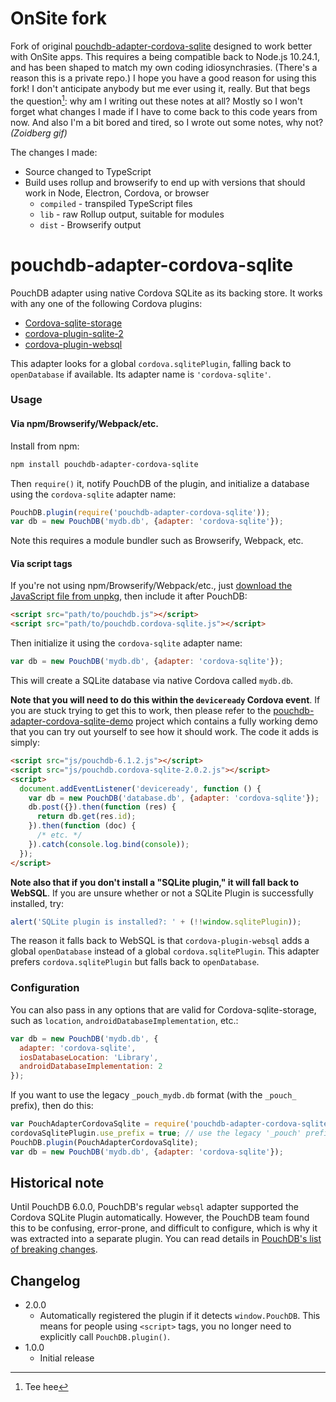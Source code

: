 OnSite fork
======
Fork of original [pouchdb-adapter-cordova-sqlite](https://github.com/pouchdb-community/pouchdb-adapter-cordova-sqlite) designed to work better with OnSite apps. This requires a being compatible back to Node.js 10.24.1, and has been shaped to match my own coding idiosynchrasies. (There's a reason this is a private repo.) I hope you have a good reason for using this fork! I don't anticipate anybody but me ever using it, really. But that begs the question[^1]: why am I writing out these notes at all? Mostly so I won't forget what changes I made if I have to come back to this code years from now. And also I'm a bit bored and tired, so I wrote out some notes, why not? *(Zoidberg gif)*

The changes I made:

- Source changed to TypeScript
- Build uses rollup and browserify to end up with versions that should work in Node, Electron, Cordova, or browser
  - `compiled` - transpiled TypeScript files
  - `lib` - raw Rollup output, suitable for modules
  - `dist` - Browserify output

[^1]: Tee hee

pouchdb-adapter-cordova-sqlite
======

PouchDB adapter using native Cordova SQLite as its backing store. It works with any one of the following Cordova plugins:

- [Cordova-sqlite-storage](https://github.com/litehelpers/Cordova-sqlite-storage)
- [cordova-plugin-sqlite-2](https://github.com/nolanlawson/cordova-plugin-sqlite-2)
- [cordova-plugin-websql](https://github.com/Microsoft/cordova-plugin-websql)

This adapter looks for a global `cordova.sqlitePlugin`, falling back to `openDatabase` if available. Its adapter name is `'cordova-sqlite'`.

### Usage

#### Via npm/Browserify/Webpack/etc.

Install from npm:

```bash
npm install pouchdb-adapter-cordova-sqlite
```

Then `require()` it, notify PouchDB of the plugin, and initialize a database using the `cordova-sqlite` adapter name:

```js
PouchDB.plugin(require('pouchdb-adapter-cordova-sqlite'));
var db = new PouchDB('mydb.db', {adapter: 'cordova-sqlite'});
```

Note this requires a module bundler such as Browserify, Webpack, etc.

#### Via script tags

If you're not using npm/Browserify/Webpack/etc., just [download the JavaScript file from unpkg](https://unpkg.com/pouchdb-adapter-cordova-sqlite/dist/pouchdb.cordova-sqlite.js), then include it after PouchDB:

```html
<script src="path/to/pouchdb.js"></script>
<script src="path/to/pouchdb.cordova-sqlite.js"></script>
```

Then initialize it using the `cordova-sqlite` adapter name:

```js
var db = new PouchDB('mydb.db', {adapter: 'cordova-sqlite'});
```

This will create a SQLite database via native Cordova called `mydb.db`.

**Note that you will need to do this within the `deviceready` Cordova event**. If you are stuck trying to get this to work, then please refer to the [pouchdb-adapter-cordova-sqlite-demo](https://github.com/nolanlawson/pouchdb-adapter-cordova-sqlite-demo) project which contains a fully working demo that you can try out yourself to see how it should work. The code it adds is simply:

```html
<script src="js/pouchdb-6.1.2.js"></script>
<script src="js/pouchdb.cordova-sqlite-2.0.2.js"></script>
<script>
  document.addEventListener('deviceready', function () {
    var db = new PouchDB('database.db', {adapter: 'cordova-sqlite'});
    db.post({}).then(function (res) {
      return db.get(res.id);
    }).then(function (doc) {
      /* etc. */
    }).catch(console.log.bind(console));
  });
</script>
```

**Note also that if you don't install a "SQLite plugin," it will fall back to WebSQL**. If you are unsure whether or not a SQLite Plugin is successfully installed, try:

```js
alert('SQLite plugin is installed?: ' + (!!window.sqlitePlugin));
```

The reason it falls back to WebSQL is that `cordova-plugin-websql` adds a global `openDatabase` instead of a global `cordova.sqlitePlugin`. This adapter prefers `cordova.sqlitePlugin` but falls back to `openDatabase`.

### Configuration

You can also pass in any options that are valid for Cordova-sqlite-storage, such as `location`, 
`androidDatabaseImplementation`, etc.:

```js
var db = new PouchDB('mydb.db', {
  adapter: 'cordova-sqlite',
  iosDatabaseLocation: 'Library',
  androidDatabaseImplementation: 2
});
```

If you want to use the legacy `_pouch_mydb.db` format (with the `_pouch_` prefix), then do this:

```js
var PouchAdapterCordovaSqlite = require('pouchdb-adapter-cordova-sqlite');
cordovaSqlitePlugin.use_prefix = true; // use the legacy '_pouch' prefix
PouchDB.plugin(PouchAdapterCordovaSqlite);
var db = new PouchDB('mydb.db', {adapter: 'cordova-sqlite'});
```

## Historical note

Until PouchDB 6.0.0, PouchDB's regular `websql` adapter supported the Cordova SQLite Plugin automatically. However, the PouchDB team found this
to be confusing, error-prone, and difficult to configure, which is why it was extracted into a separate plugin. You can read details in [PouchDB's list of breaking changes](https://github.com/pouchdb/pouchdb/wiki/Breaking-changes).

## Changelog

- 2.0.0
  - Automatically registered the plugin if it detects `window.PouchDB`. This means for people using `<script>` tags, you no longer need to explicitly call `PouchDB.plugin()`.
- 1.0.0
  - Initial release
